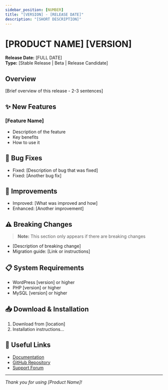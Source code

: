```yaml
---
sidebar_position: [NUMBER]
title: "[VERSION] - [RELEASE DATE]"
description: "[SHORT DESCRIPTION]"
---
```


# [PRODUCT NAME] [VERSION]

**Release Date:** [FULL DATE]  
**Type:** [Stable Release | Beta | Release Candidate]

## Overview

[Brief overview of this release - 2-3 sentences]

## ✨ New Features

### [Feature Name]
- Description of the feature
- Key benefits
- How to use it

## 🐛 Bug Fixes

- Fixed: [Description of bug that was fixed]
- Fixed: [Another bug fix]

## 🔧 Improvements

- Improved: [What was improved and how]
- Enhanced: [Another improvement]

## ⚠️ Breaking Changes

> **Note:** This section only appears if there are breaking changes

- [Description of breaking change]
- Migration guide: [Link or instructions]

## 📋 System Requirements

- WordPress [version] or higher
- PHP [version] or higher
- MySQL [version] or higher

## 📥 Download & Installation

1. Download from [location]
2. Installation instructions...

## 🔗 Useful Links

- [Documentation](/)
- [GitHub Repository](#)
- [Support Forum](#)

---

*Thank you for using [Product Name]!*
